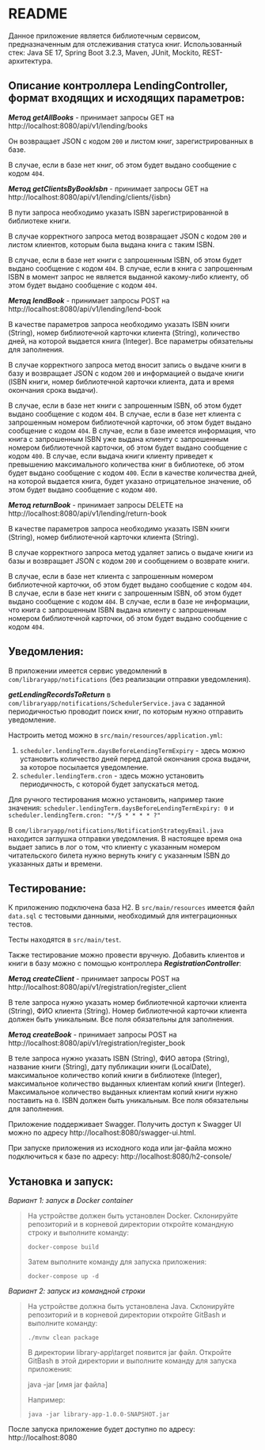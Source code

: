 __README__
==========

Данное приложение является библиотечным сервисом, предназначенным для отслеживания статуса книг.
Использованный стек: Java SE 17, Spring Boot 3.2.3, Maven, JUnit, Mockito, REST-архитектура.

Описание контроллера LendingController, формат входящих и исходящих параметров:
------------------------------------------------------------------------------------------------------------------------------------

*__Метод getAllBooks__* - принимает запросы GET на http://localhost:8080/api/v1/lending/books

Он возвращает JSON с кодом ```200``` и листом книг, зарегистрированных в базе.

В случае, если в базе нет книг, об этом будет выдано сообщение с кодом ```404```.

*__Метод getClientsByBookIsbn__* - принимает запросы GET на http://localhost:8080/api/v1/lending/clients/{isbn}

В пути запроса необходимо указать ISBN зарегистрированной в библиотеке книги.

В случае корректного запроса метод возвращает JSON с кодом ```200``` и листом клиентов, которым была выдана книга с таким
ISBN.

В случае, если в базе нет книги с запрошенным ISBN, об этом будет выдано сообщение с кодом ```404```.
В случае, если в книга с запрошенным ISBN в момент запрос не является выданной какому-либо клиенту, об этом будет
выдано сообщение с кодом ```404```.

*__Метод lendBook__* - принимает запросы POST на http://localhost:8080/api/v1/lending/lend-book

В качестве параметров запроса необходимо указать ISBN книги (String), номер библиотечной карточки клиента (String),
количество дней, на которой выдается книга (Integer). Все параметры обязательны для заполнения.

В случае корректного запроса метод вносит запись о выдаче книги в базу и возвращает JSON с кодом ```200``` и
информацией о выдаче книги (ISBN книги, номер библиотечной карточки клиента, дата и время окончания срока выдачи).

В случае, если в базе нет книги с запрошенным ISBN, об этом будет выдано сообщение с кодом ```404```.
В случае, если в базе нет клиента с запрошенным номером библиотечной карточки, об этом будет выдано сообщение
с кодом ```404```. В случае, если в базе имеется информация, что книга с запрошенным ISBN уже выдана клиенту с
запрошенным номером библиотечной карточки, об этом будет выдано сообщение с кодом ```400```. В случае, если выдача
книги клиенту приведет к превышению максимального количества книг в библиотеке, об этом будет выдано сообщение
с кодом ```400```. Если в качестве количества дней, на которой выдается книга, будет указано отрицательное значение, об этом будет выдано сообщение с кодом ```400```.

*__Метод returnBook__* - принимает запросы DELETE на http://localhost:8080/api/v1/lending/return-book

В качестве параметров запроса необходимо указать ISBN книги (String), номер библиотечной карточки клиента (String).

В случае корректного запроса метод удаляет запись о выдаче книги из базы и возвращает JSON с кодом ```200```
и сообщением о возврате книги.

В случае, если в базе нет клиента с запрошенным номером библиотечной карточки, об этом будет выдано сообщение
с кодом ```404```. В случае, если в базе нет книги с запрошенным ISBN, об этом будет выдано сообщение с кодом
```404```. В случае, если в базе не информации, что книга с запрошенным ISBN выдана клиенту с запрошенным номером
библиотечной карточки, об этом будет выдано сообщение с кодом ```404```.

Уведомления:
-----------------------

В приложении имеется сервис уведомлений в ```com/libraryapp/notifications``` (без реализации отправки уведомления).

*__getLendingRecordsToReturn__* в ```com/libraryapp/notifications/SchedulerService.java``` с заданной периодичностью
проводит поиск книг, по которым нужно отправить уведомление.

Настроить метод можно в ```src/main/resources/application.yml```:

1) ```scheduler.lendingTerm.daysBeforeLendingTermExpiry``` - здесь можно установить количество дней перед датой окончания
   срока выдачи, за которое посылается уведомление.
2) ```scheduler.lendingTerm.cron``` - здесь можно установить периодичность, с которой будет запускаться метод.

Для ручного тестирования можно установить, например такие значения:
```scheduler.lendingTerm.daysBeforeLendingTermExpiry: 0``` и ```scheduler.lendingTerm.cron: "*/5 * * * * ?"```

В ```com/libraryapp/notifications/NotificationStrategyEmail.java``` находится заглушка отправки уведомления.
В настоящее время она выдает запись в лог о том, что клиенту с указанным номером читательского билета нужно вернуть
книгу с указанным ISBN до указанных даты и времени.

Тестирование:
-------------------------

К приложению подключена база H2. В ```src/main/resources``` имеется файл ```data.sql``` с тестовыми данными,
необходимый для интеграционных тестов.

Тесты находятся в ```src/main/test```.

Также тестирование можно провести вручную. Добавить клиентов и книги в базу можно с помощью контроллера
*__RegistrationController__*:

*__Метод createClient__* - принимает запросы POST на http://localhost:8080/api/v1/registration/register_client

В теле запроса нужно указать номер библиотечной карточки клиента (String), ФИО клиента (String). Номер библиотечной
карточки клиента должен быть уникальным. Все поля обязательны для заполнения.

*__Метод createBook__* - принимает запросы POST на http://localhost:8080/api/v1/registration/register_book

В теле запроса нужно указать ISBN (String), ФИО автора (String), название книги (String),
дату публикации книги (LocalDate), максимальное количество копий книги в библиотеке (Integer), максимальное количество
выданных клиентам копий книги (Integer). Максимальное количество выданных клиентам копий книги нужно поставить на
```0```. ISBN должен быть уникальным. Все поля обязательны для заполнения.

Приложение поддерживает Swagger. Получить доступ к Swagger UI можно по адресу http://localhost:8080/swagger-ui.html.

При запуске приложения из исходного кода или jar-файла можно подключиться к базе по адресу: http://localhost:8080/h2-console/

Установка и запуск:
-----------------------------------

*Вариант 1: запуск в Docker container*

> На устройстве должен быть установлен Docker. Склонируйте репозиторий и в корневой директории откройте командную
> строку и выполните команду:
>
> ```docker-compose build```
>
> Затем выполните команду для запуска приложения:
>
> ```docker-compose up -d```

*Вариант 2: запуск из командной строки*

> На устройстве должна быть установлена Java. Склонируйте репозиторий и в корневой директории откройте GitBash
> и выполните команду:
>
> ```./mvnw clean package```
>
> В директории library-app\target появится jar файл. Откройте GitBash в этой директории и выполните команду
> для запуска приложения:
>
> java -jar [имя jar файла]
>
> Например:
>
> ```java -jar library-app-1.0.0-SNAPSHOT.jar```

После запуска приложение будет доступно по адресу: http://localhost:8080

